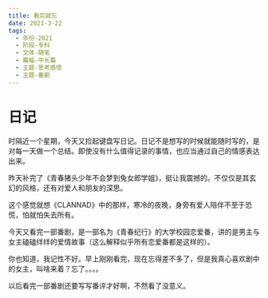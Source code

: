 ```yaml
---
title: 看完就忘
date: 2021-3-22
tags:
  - 年份-2021
  - 阶段-专科
  - 文体-随笔
  - 篇幅-中长篇
  - 主题-思考感悟
  - 主题-番剧
---
```


# 日记

时隔近一个星期，今天又捡起键盘写日记。日记不是想写的时候就能随时写的，是对每一天做一个总结。即使没有什么值得记录的事情，也应当通过自己的情感表达出来。

昨天补完了《青春猪头少年不会梦到兔女郎学姐》，挺让我震撼的。不仅仅是其玄幻的风格，还有对爱人和朋友的深思。

这个感觉就想《CLANNAD》中的那样，寒冷的夜晚，身旁有爱人陪伴不至于恐慌，怕就怕失去所有。

今天又看完一部番剧，是一部名为《青春纪行》的大学校园恋爱番，讲的是男主与女主磕磕绊绊的爱情故事（这么解释似乎所有恋爱番都是这样的）。

你也知道，我记性不好。早上刚刚看完，现在忘得差不多了，但是我真心喜欢剧中的女主，叫啥来着？忘了。。。。

以后看完一部番剧还要写写番评才好啊，不然看了没意义。

